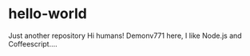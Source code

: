# hello-world 
Just another  repository
Hi humans!
Demonv771 here, I like Node.js and Coffeescript....
